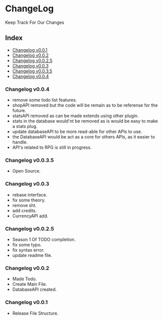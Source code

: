 # ChangeLog
Keep Track For Our Changes

## Index
- [Changelog v0.0.1](https://github.com/BackToAction/BTACore/blob/master/ChangeLog.md#changelog-v001)
- [Changelog v0.0.2](https://github.com/BackToAction/BTACore/blob/master/ChangeLog.md#changelog-v002)
- [Changelog v0.0.2.5](https://github.com/BackToAction/BTACore/blob/master/ChangeLog.md#changelog-v0025)
- [Changelog v0.0.3](https://github.com/BackToAction/BTACore/blob/master/ChangeLog.md#changelog-v003)
- [Changelog v0.0.3.5](https://github.com/BackToAction/BTACore/blob/master/ChangeLog.md#changelog-v0035)
- [Changelog v0.0.4](https://github.com/BackToAction/BTACore/blob/master/ChangeLog.md#changelog-v004)



### Changelog v0.0.4
- remove some todo list features.
- shopAPI removed but the code will be remain as to be referense for the future.
- statsAPI removed as can be made extends using other plugin.
- stats in the database would'nt be removed as is would be easy to make a stats plug.
- update databaseAPI to be more read-able for other APIs to use.
- the DatabaseAPI would be act as a core for others APIs, as it easier to handle.
- API's related to RPG is still in progress.

### Changelog v0.0.3.5
- Open Source.

### Changelog v0.0.3
- rebase interface.
- fix some theory.
- remove sht.
- add credits.
- CurrencyAPI add.

### Changelog v0.0.2.5
- Season 1 Of TODO completion.
- fix some typo.
- fix syntax error.
- update readme file.

### Changelog v0.0.2
- Made Todo.
- Create Main File.
- DatabaseAPI created.

### Changelog v0.0.1
- Release File Structure.
